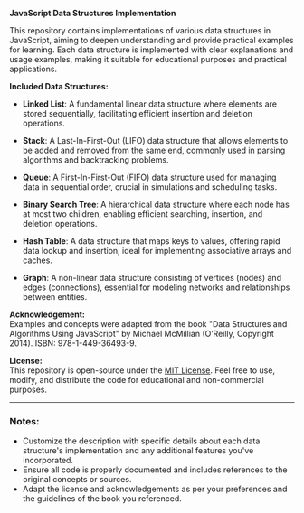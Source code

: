 **JavaScript Data Structures Implementation**

This repository contains implementations of various data structures in JavaScript, aiming to deepen understanding and provide practical examples for learning. Each data structure is implemented with clear explanations and usage examples, making it suitable for educational purposes and practical applications.

**Included Data Structures:**

- **Linked List**: A fundamental linear data structure where elements are stored sequentially, facilitating efficient insertion and deletion operations.

- **Stack**: A Last-In-First-Out (LIFO) data structure that allows elements to be added and removed from the same end, commonly used in parsing algorithms and backtracking problems.

- **Queue**: A First-In-First-Out (FIFO) data structure used for managing data in sequential order, crucial in simulations and scheduling tasks.

- **Binary Search Tree**: A hierarchical data structure where each node has at most two children, enabling efficient searching, insertion, and deletion operations.

- **Hash Table**: A data structure that maps keys to values, offering rapid data lookup and insertion, ideal for implementing associative arrays and caches.

- **Graph**: A non-linear data structure consisting of vertices (nodes) and edges (connections), essential for modeling networks and relationships between entities.

**Acknowledgement:**  
Examples and concepts were adapted from the book "Data Structures and Algorithms Using JavaScript" by Michael McMillian (O’Reilly, Copyright 2014). ISBN: 978-1-449-36493-9.

**License:**  
This repository is open-source under the [MIT License](https://opensource.org/licenses/MIT). Feel free to use, modify, and distribute the code for educational and non-commercial purposes.

---

### Notes:
- Customize the description with specific details about each data structure's implementation and any additional features you've incorporated.
- Ensure all code is properly documented and includes references to the original concepts or sources.
- Adapt the license and acknowledgements as per your preferences and the guidelines of the book you referenced.